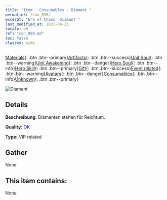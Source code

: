 ```yaml
---
title: "Item - Consumables - Diamant "
permalink: /con_898/
excerpt: "Era of Chaos  Diamant "
last_modified_at: 2021-04-25
locale: de
ref: "con_898.md"
toc: false
classes: wide
---
```

 [Materials](/ItemsDE/){: .btn .btn--primary}[Artifacts](/ItemsDE/Artifacts/){: .btn .btn--success}[Unit Soul](/ItemsDE/UnitSoul/){: .btn .btn--warning}[Unit Awakening](/ItemsDE/UnitAwakening/){: .btn .btn--danger}[Hero Soul](/ItemsDE/HeroSoul/){: .btn .btn--info}[Hero Skill](/ItemsDE/HeroSkill/){: .btn .btn--primary}[Gift](/ItemsDE/Gift/){: .btn .btn--success}[Event related](/ItemsDE/Events/){: .btn .btn--warning}[Avatars](/ItemsDE/Avatars/){: .btn .btn--danger}[Consumables](/ItemsDE/Consumables/){: .btn .btn--info}[Unknown](/ItemsDE/Unknown/){: .btn .btn--primary}

 ![Diamant ](/images/t/i_102.png)

## Details
 **Beschreibung:** Diamanten stehen für Reichtum.

 **Quality:** <span style="color: #000080">OK</span>

 **Type:** VIP related

## Gather

  None

## This item contains:

  None

